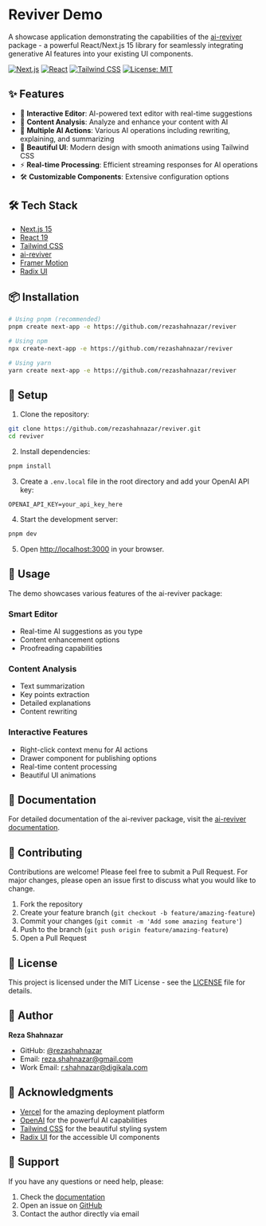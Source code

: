 # Reviver Demo

A showcase application demonstrating the capabilities of the [ai-reviver](https://www.npmjs.com/package/ai-reviver) package - a powerful React/Next.js 15 library for seamlessly integrating generative AI features into your existing UI components.

[![Next.js](https://img.shields.io/badge/Next.js-15.1.6-black)](https://nextjs.org/)
[![React](https://img.shields.io/badge/React-19.0.0-blue)](https://reactjs.org/)
[![Tailwind CSS](https://img.shields.io/badge/Tailwind-3.4.1-38B2AC)](https://tailwindcss.com/)
[![License: MIT](https://img.shields.io/badge/License-MIT-yellow.svg)](https://opensource.org/licenses/MIT)

## ✨ Features

- 🎨 **Interactive Editor**: AI-powered text editor with real-time suggestions
- 🔄 **Content Analysis**: Analyze and enhance your content with AI
- 🎯 **Multiple AI Actions**: Various AI operations including rewriting, explaining, and summarizing
- 🌈 **Beautiful UI**: Modern design with smooth animations using Tailwind CSS
- ⚡ **Real-time Processing**: Efficient streaming responses for AI operations
- 🛠️ **Customizable Components**: Extensive configuration options

## 🛠️ Tech Stack

- [Next.js 15](https://nextjs.org/)
- [React 19](https://reactjs.org/)
- [Tailwind CSS](https://tailwindcss.com/)
- [ai-reviver](https://www.npmjs.com/package/ai-reviver)
- [Framer Motion](https://www.framer.com/motion/)
- [Radix UI](https://www.radix-ui.com/)

## 📦 Installation

```bash
# Using pnpm (recommended)
pnpm create next-app -e https://github.com/rezashahnazar/reviver

# Using npm
npx create-next-app -e https://github.com/rezashahnazar/reviver

# Using yarn
yarn create next-app -e https://github.com/rezashahnazar/reviver
```

## 🔧 Setup

1. Clone the repository:

```bash
git clone https://github.com/rezashahnazar/reviver.git
cd reviver
```

2. Install dependencies:

```bash
pnpm install
```

3. Create a `.env.local` file in the root directory and add your OpenAI API key:

```env
OPENAI_API_KEY=your_api_key_here
```

4. Start the development server:

```bash
pnpm dev
```

5. Open [http://localhost:3000](http://localhost:3000) in your browser.

## 🎯 Usage

The demo showcases various features of the ai-reviver package:

### Smart Editor

- Real-time AI suggestions as you type
- Content enhancement options
- Proofreading capabilities

### Content Analysis

- Text summarization
- Key points extraction
- Detailed explanations
- Content rewriting

### Interactive Features

- Right-click context menu for AI actions
- Drawer component for publishing options
- Real-time content processing
- Beautiful UI animations

## 📖 Documentation

For detailed documentation of the ai-reviver package, visit the [ai-reviver documentation](https://github.com/rezashahnazar/reviver/tree/main/packages/ai-reviver).

## 🤝 Contributing

Contributions are welcome! Please feel free to submit a Pull Request. For major changes, please open an issue first to discuss what you would like to change.

1. Fork the repository
2. Create your feature branch (`git checkout -b feature/amazing-feature`)
3. Commit your changes (`git commit -m 'Add some amazing feature'`)
4. Push to the branch (`git push origin feature/amazing-feature`)
5. Open a Pull Request

## 📝 License

This project is licensed under the MIT License - see the [LICENSE](LICENSE) file for details.

## 👤 Author

**Reza Shahnazar**

- GitHub: [@rezashahnazar](https://github.com/rezashahnazar)
- Email: [reza.shahnazar@gmail.com](mailto:reza.shahnazar@gmail.com)
- Work Email: [r.shahnazar@digikala.com](mailto:r.shahnazar@digikala.com)

## 💫 Acknowledgments

- [Vercel](https://vercel.com) for the amazing deployment platform
- [OpenAI](https://openai.com) for the powerful AI capabilities
- [Tailwind CSS](https://tailwindcss.com) for the beautiful styling system
- [Radix UI](https://www.radix-ui.com) for the accessible UI components

## 🤔 Support

If you have any questions or need help, please:

1. Check the [documentation](https://github.com/rezashahnazar/reviver/tree/main/packages/ai-reviver)
2. Open an issue on [GitHub](https://github.com/rezashahnazar/reviver/issues)
3. Contact the author directly via email
